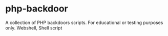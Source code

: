 # php-backdoor
 A collection of PHP backdoors scripts. For educational or testing purposes only. Webshell, Shell script
